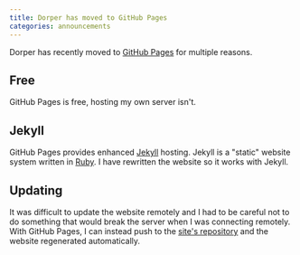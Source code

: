 ```yaml
---
title: Dorper has moved to GitHub Pages
categories: announcements
---
```


Dorper has recently moved to [GitHub Pages](https://pages.github.com) for multiple reasons.

## Free
GitHub Pages is free, hosting my own server isn't.

## Jekyll
GitHub Pages provides enhanced [Jekyll](https://jekyllrb.com) hosting.
Jekyll is a "static" website system written in [Ruby](https://www.ruby-lang.org).
I have rewritten the website so it works with Jekyll.

## Updating
It was difficult to update the website remotely and I had to be careful not to do something that would break the server when I was connecting remotely.
With GitHub Pages, I can instead push to the [site's repository](https://github.com/dorpga/site) and the website regenerated automatically.
